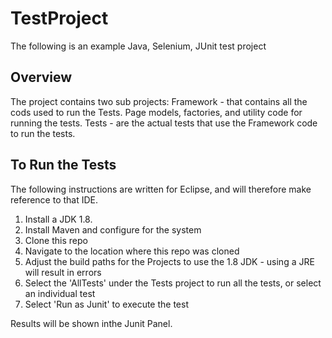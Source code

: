# TestProject
The following is an example Java, Selenium, JUnit test project

## Overview
The project contains two sub projects:
Framework - that contains all the cods used to run the Tests.  Page models, factories, and utility code for running the tests.
Tests - are the actual tests that use the Framework code to run the tests.


## To Run the Tests
The following instructions are written for Eclipse, and will therefore make reference to that IDE.
1. Install a JDK 1.8.
2. Install Maven and configure for the system
3. Clone this repo
4. Navigate to the location where this repo was cloned
5. Adjust the build paths for the Projects to use the 1.8 JDK - using a JRE will result in errors
6. Select the 'AllTests' under the Tests project to run all the tests, or select an individual test
7. Select 'Run as Junit' to execute the test

Results will be shown inthe Junit Panel.
